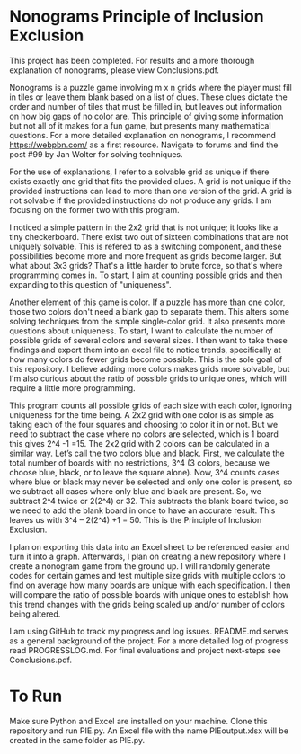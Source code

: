 # Nonograms Principle of Inclusion Exclusion

This project has been completed. For results and a more thorough explanation of nonograms, please view Conclusions.pdf.

Nonograms is a puzzle game involving m x n grids where the player must fill in tiles or leave them blank based on a list of clues. These clues dictate the order and number of tiles that must be filled in, but leaves out information on how big gaps of no color are. This principle of giving some information but not all of it makes for a fun game, but presents many mathematical questions. For a more detailed explanation on nonograms, I recommend https://webpbn.com/ as a first resource. Navigate to forums and find the post #99 by Jan Wolter for solving techniques. 

For the use of explanations, I refer to a solvable grid as unique if there exists exactly one grid that fits the provided clues. A grid is not unique if the provided instructions can lead to more than one version of the grid. A grid is not solvable if the provided instructions do not produce any grids. I am focusing on the former two with this program.

I noticed a simple pattern in the 2x2 grid that is not unique; it looks like a tiny checkerboard. There exist two out of sixteen combinations that are not uniquely solvable. This is refered to as a switching component, and these possibilities become more and more frequent as grids become larger. But what about 3x3 grids? That's a little harder to brute force, so that's where programming comes in. To start, I aim at counting possible grids and then expanding to this question of "uniqueness".

Another element of this game is color. If a puzzle has more than one color, those two colors don't need a blank gap to separate them. This alters some solving techniques from the simple single-color grid. It also presents more questions about uniqueness. To start, I want to calculate the number of possible grids of several colors and several sizes. I then want to take these findings and export them into an excel file to notice trends, specifically at how many colors do fewer grids become possible. This is the sole goal of this repository. I believe adding more colors makes grids more solvable, but I'm also curious about the ratio of possible grids to unique ones, which will require a little more programming.

This program counts all possible grids of each size with each color, ignoring uniqueness for the time being. A 2x2 grid with one color is as simple as taking each of the four squares and choosing to color it in or not. But we need to subtract the case where no colors are selected, which is 1 board this gives 2^4 -1 =15. The 2x2 grid with 2 colors can be calculated in a similar way. Let’s call the two colors blue and black. First, we calculate the total number of boards with no restrictions, 3^4 (3 colors, because we choose blue, black, or to leave the square alone). Now, 3^4 counts cases where blue or black may never be selected and only one color is present, so we subtract all cases where only blue and black are present. So, we subtract 2^4 twice or 2(2^4) or 32. This subtracts the blank board twice, so we need to add the blank board in once to have an accurate result. This leaves us with 3^4 – 2(2^4) +1 = 50. This is the Principle of Inclusion Exclusion.

I plan on exporting this data into an Excel sheet to be referenced easier and turn it into a graph. Afterwards, I plan on creating a new repository where I create a nonogram game from the ground up. I will randomly generate codes for certain games and test multiple size grids with multiple colors to find on average how many boards are unique with each specification. I then will compare the ratio of possible boards with unique ones to establish how this trend changes with the grids being scaled up and/or number of colors being altered.

I am using GitHub to track my progress and log issues. README.md serves as a general background of the project. For a more detailed log of progress read PROGRESSLOG.md. For final evaluations and project next-steps see Conclusions.pdf.

# To Run

Make sure Python and Excel are installed on your machine. Clone this repository and run PIE.py. An Excel file with the name PIEoutput.xlsx will be created in the same folder as PIE.py. 
